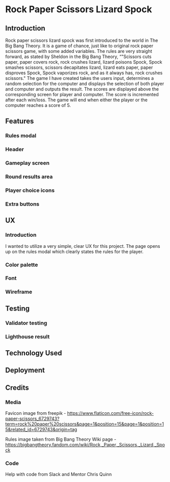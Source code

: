 # Rock Paper Scissors Lizard Spock

## Introduction

Rock paper scissors lizard spock was first introduced to the world in The Big Bang Theory. 
It is a game of chance, just like to original rock paper scissors game, with some added variables.
The rules are very straight forward, as stated by Sheldon in the Big Bang Theory, “"Scissors cuts paper, paper covers rock, rock crushes lizard, lizard poisons Spock, Spock smashes scissors, scissors decapitates lizard, lizard eats paper, paper disproves Spock, Spock vaporizes rock, and as it always has, rock crushes scissors."
The game I have created takes the users input, determines a random selection for the computer and displays the selection of both player and computer and outputs the result.
The scores are displayed above the corresponding screen for player and computer.
The score is incremented after each win/loss.
The game will end when either the player or the computer reaches a score of 5.


## Features

### Rules modal

### Header

### Gameplay screen

### Round results area

### Player choice icons

### Extra buttons

## UX
### Introduction
I wanted to utilize a very simple, clear UX for this project. 
The page opens up on the rules modal which clearly states the rules for the player.
### Color palette 
### Font
### Wireframe

## Testing
### Validator testing
### Lighthouse result

## Technology Used

## Deployment

## Credits

### Media

Favicon image from freepik - https://www.flaticon.com/free-icon/rock-paper-scissors_6729743?term=rock%20paper%20scissors&page=1&position=15&page=1&position=15&related_id=6729743&origin=tag

Rules image taken from Big Bang Theory Wiki page - https://bigbangtheory.fandom.com/wiki/Rock,_Paper,_Scissors,_Lizard,_Spock

### Code

Help with code from Slack and Mentor Chris Quinn